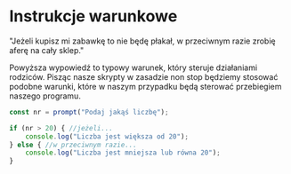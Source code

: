# Instrukcje warunkowe

"Jeżeli kupisz mi zabawkę to nie będę płakał, w przeciwnym razie zrobię aferę na cały sklep."

Powyższa wypowiedź to typowy warunek, który steruje działaniami rodziców. Pisząc nasze skrypty w zasadzie non stop będziemy stosować podobne warunki, które w naszym przypadku będą sterować przebiegiem naszego programu.

```js
const nr = prompt("Podaj jakąś liczbę");

if (nr > 20) { //jeżeli...
    console.log("Liczba jest większa od 20");
} else { //w przeciwnym razie...
    console.log("Liczba jest mniejsza lub równa 20");
}
```